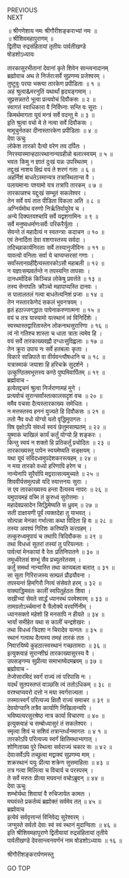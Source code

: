 PREVIOUS  
NEXT  
  
॥ श्रीगणेशाय नमः श्रीगौरीशङ्कराभ्यां नमः ॥  
॥ श्रीशिवमहापुराणम् ॥  
द्वितीया रुद्रसंहितायां तृतीयः पार्वतीखण्डे  
षोडशोऽध्यायः  
  
तारकासुरभीतानां देवानां कृते शिवेन सान्त्वनादानम्  
ब्रह्मोवाच अथ ते निर्जराःसर्वे सुप्रणम्य प्रजेश्वरम् ।  
तुष्टुवुः परया भक्त्या तारकेण प्रपीडिताः ॥ १ ॥  
अहं श्रुत्वा&मरनुतिं यथार्थां हृदयङ्‌गमाम् ।  
सुप्रसन्नतरो भूत्वा प्रत्यवोचं दिवौकसः ॥ २ ॥  
स्वागतं स्वाधिकारा वै निर्विघ्नाः सन्ति वः सुराः ।  
किमर्थमागता यूयं मन्त्रं सर्वे वदन्तु मे ॥ ३ ॥  
इति श्रुत्वा वचो मे ते नत्वा सर्वे दिवौकसः ।  
मामूचुर्नतका दीनास्तारकेण प्रपीडिताः ॥ ४ ॥  
देवा ऊचुः  
लोकेश तारको दैत्यो वरेण तव दर्पितः ।  
निरस्यास्मान्हठात्स्थानान्यग्रहीन्नो बलात्स्वयम् ॥ ५ ॥  
भवतः किमु न ज्ञातं दुःखं यन्नः उपस्थितम् ।  
तद्दुःखं नाशय क्षिप्रं वयं ते शरणं गताः ॥ ६ ॥  
अहर्निशं बाधतेऽस्मान्यत्र तत्रास्थितान्स वै ।  
पलायमानाः पश्यामो यत्र तत्रापि तारकम् ॥ ७ ॥  
तारकान्नश्च यद्दुःखं सम्भूतं सकलेश्वर ।  
तेन सर्वे वयं तात पीडिता विकला अति ॥ ८ ॥  
अग्निर्यमोथ वरुणो निर्ऋतिर्वायुरेव च ।  
अन्ये दिक्पतयश्चापि सर्वे यद्वशगामिनः ॥ ९ ॥  
सर्वे मनुष्यधर्माणःसर्वेः परिकरैर्युताः ।  
सेवन्ते तं महादैत्यं न स्वतन्त्राः कदाचन ॥ १० ॥  
एवं तेनार्दिता देवा वशगास्तस्य सर्वदा ।  
तदिच्छाकार्यनिरताः सर्वे तस्यानुजीविनः ॥ ११ ॥  
यावत्यो वनिताः सर्वा ये चाप्यप्सरसां गणाः ।  
सर्वांस्तानग्रहीद्दैत्यस्तारकोऽसौ महाबली ॥ १२ ॥  
न यज्ञाःसम्प्रवर्तन्ते न तपस्यन्ति तापसाः ।  
दानधर्मादिकं किञ्चिन्न लोकेषु प्रवर्त्तते ॥ १३ ॥  
तस्य सेनापतिः क्रौञ्चो महापाप्यस्ति दानवः ।  
स पातालतलं गत्वा बाधतेत्यनिशं प्रजाः ॥ १४ ॥  
तेन नस्तारकेणेदं सकलं भुवनत्रयम् ।  
हृतं हठाज्जगद्धातः पापेनाकरुणात्मना ॥ १५ ॥  
वयं च तत्र यास्यामो यत्स्थानं त्वं विनिर्दिशेः ।  
स्वस्थास्तद्वारितास्तेन लोकनाथसुरारिणा ॥ १६ ॥  
त्वं नो गतिश्च शास्ता च धाता त्राता त्वमेव हि ।  
वयं सर्वे तारकाख्यवह्नौ दग्धाःसुविह्वलाः ॥ १७ ॥  
तेन क्रूरा उपाय नः सर्वे हतबलाः कृताः ।  
विकारे सान्निपाते वा वीर्यवन्त्यौषधानि च ॥ १८ ॥  
यत्रास्माकं जयाशा हि हरिचक्रे सुदर्शने ।  
उत्कुण्ठितमभूत्तस्य कण्ठे पुष्पमिवार्पितम् ॥ १९ ॥  
ब्रह्मोवाच -  
इत्येतद्वचनं श्रुत्वा निर्जराणामहं मुने ।  
प्रत्यवोचं सुरान्सर्वांस्तत्कालसदृशं वचः ॥ २० ॥  
ममैव वचसा दैत्यस्तारकाख्यः समेधितः ।  
न मत्तस्तस्य हननं युज्यते हि दिवौकसः ॥ २१ ॥  
ततो नैव वधो योग्यो यतो वृद्धिमुपागतः ।  
विष वृक्षोऽपि संवर्ध्य स्वयं छेत्तुमसाम्प्रतम् ॥ २२ ॥  
युष्माकं चाखिलं कार्यं कर्तुं योग्यो हि शङ्करः ।  
किन्तु स्वयं न शक्तो हि प्रतिकर्तुं प्रचोदितः ॥ २३ ॥  
तारकाख्यस्तु पापेन स्वयमेष्यति सङ्‌क्षयम् ।  
यथा यूयं संविदध्वमुपदेशकरस्त्वहम् ॥ २४ ॥  
न मया तारको वध्यो हरिणापि हरेण च ।  
नान्येनापि सुरैर्वापि मद्वरात्सत्यमुच्यते ॥ २५ ॥  
शिववीर्यसमुत्पन्नो यदि स्यात्तनयः सुराः ।  
स एव तारकाख्यस्य हन्ता दैत्यस्य नापरः ॥ २६ ॥  
यमुपायमहं वच्मि तं कुरुध्वं सुरोत्तमाः ।  
महादेवप्रसादेन सिद्धिमेष्यति स ध्रुवम् ॥ २७ ॥  
सती दाक्षायणी पूर्वं त्यक्तदेहा तु याभवत् ।  
सोत्पन्ना मेनका गर्भात्सा कथा विदिता हि वः ॥ २८ ॥  
तस्या अवश्यं गिरिशः करिष्यति करग्रहम् ।  
तत्कुरुध्वमुपायं च तथापि त्रिदिवौकसः ॥ २९ ॥  
तथा विधध्वं सुतरां तस्यां तु परियत्नतः ।  
पार्वत्यां मेनकायां वै रेतः प्रतिनिपातने ॥ ३० ॥  
तमूर्ध्वरेतसं शम्भुं सैव प्रच्युतरेतसम् ।  
कर्तुं समर्था नान्यास्ति तथा काप्यबला बलात् ॥ ३१ ॥  
सा सुता गिरिराजस्य साम्प्रतं प्रौढयौवना ।  
तपस्यन्तं हिमगिरौ नित्यं संसेवते हरम् ॥ ३२ ॥  
वाक्याद्धिमवतः कालीं स्वपितुर्हठतः शिवा ।  
सखीभ्यां सेवते सार्द्धं ध्यानस्थं परमेश्वरम् ॥ ३३ ॥  
तामग्रतोऽर्च्चमानां वै त्रैलोक्ये वरवर्णिनीम् ।  
ध्यानसक्तो महेशो हि मनसापि न हीयते ॥ ३४ ॥  
भार्यां समीहेत यथा स कालीं चन्द्रशेखरः ।  
तथा विधध्वं त्रिदशा न चिरादेव यत्नतः ॥ ३५ ॥  
स्थानं गत्वाथ दैत्यस्य तमहं तारकं ततः ।  
निवारयिष्ये कुहठात्स्वस्थानं गच्छतामराः ॥ ३६ ॥  
इत्युक्त्वाहं सुरान्शीघ्रं तारकाख्यासुरस्य वै ।  
उपसङ्‌गम्य सुप्रीत्या समाभाष्येदमब्रवम् ॥ ३७ ॥  
ब्रह्मोवाच -  
तेजोसारमिदं स्वर्गं राज्यं त्वं परिपासि नः ।  
यदर्थं सुतपस्तप्तं वाञ्छसि त्वं ततोऽधिकम् ॥ ३८ ॥  
वरश्चाप्यवरो दत्तो न मया स्वर्गराज्यता ।  
तस्मात्स्वर्गं परित्यज्य क्षितौ राज्यं समाचर ॥ ३९ ॥  
देवयोग्यानि तत्रैव कार्याणि निखिलान्यपि ।  
भविष्यत्यरसुरश्रेष्ठ नात्र कार्या विचारणा ॥ ४० ॥  
इत्युक्त्वाहं च सम्बोध्यासुरं तं सकलेश्वरः ।  
स्मृत्वा शिवं च सशिवं तत्रान्तर्धानमागतः ॥ ४ १ ॥  
तारकोऽपि परित्यज्य स्वर्गं क्षितिमथाभ्यगात् ।  
शोणिताख्य पुरे स्थित्वा सर्वराज्यं चकार सः ॥ ४२ ॥  
देवाःसर्वेऽपि तच्छुत्वा मद्वाक्यं सुप्रणम्य माम् ।  
शक्रस्थानं ययुः प्रीत्या शक्रेण सुसमाहिताः ॥ ४३ ॥  
तत्र गत्वा मिलित्वा च विचार्य च परस्परम् ।  
ते सर्वे मरुतः प्रीत्या मघवन्तं वचोऽब्रुवन् ॥ ४४ ॥  
देवा ऊचुः  
शम्भोर्यथा शिवायां वै रुचिजायेत कामतः ।  
मघवंस्ते प्रकर्तव्यं ब्रह्मोक्तं सर्वमेव तत् ॥ ४५ ॥  
ब्रह्मोवाच  
इत्येवं सर्ववृत्तान्तं विनिवेद्य सुरेश्वरम् ।  
जग्मुस्ते सर्वतो देवाः स्वं स्वं स्थानं मुदान्विताः ॥ ४६ ॥  
इति श्रीशिवमहापुराणे द्वितीयायां रुद्रसंहितायां तृतीये  
पार्वतीखण्डे देवसान्त्वनवर्णनं नाम षोडशोऽध्यायः ॥ १६ ॥  
  
  
श्रीगौरीशङ्करार्पणमस्तु  
  
GO TOP
